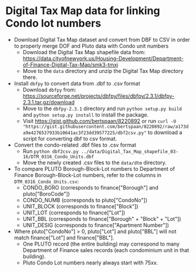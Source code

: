 # Digital Tax Map data for linking Condo lot numbers

* Download Digital Tax Map dataset and convert from DBF to CSV in order to properly merge DOF and Pluto data with Condo unit numbers
    * Download the Digital Tax Map shapefile data from:  https://data.cityofnewyork.us/Housing-Development/Department-of-Finance-Digital-Tax-Map/smk3-tmxj
    * Move to the `data` directory and unzip the Digital Tax Map directory there.
* Install `dbfpy` to convert data from .dbf to .csv format
    * Download `dbfpy` from: https://sourceforge.net/projects/dbfpy/files/dbfpy/2.3.1/dbfpy-2.3.1.tar.gz/download
    * Move to the `dbfpy-2.3.1` directory and run `python setup.py build` and `python setup.py install` to install the package.
    * Visit https://gist.github.com/bertspaan/8220892 or run `curl -O "https://gist.githubusercontent.com/bertspaan/8220892/raw/a173da9e4276537933b10641ac3f23dd39577225/dbf2csv.py"` to download a script for converting dbf to csv format.
* Convert the condo-related .dbf files to .csv format
    * Run `python dbf2csv.py ../data/Digital_Tax_Map_shapefile_03-16/DTM_0316_Condo_Units.dbf`
    * Move the newly created .csv files to the `data/dtm` directory.
* To compare PLUTO Borough-Block-Lot numbers to Department of Finance Borough-Block-Lot numbers, refer to the columns in `DTM_0316_Condo_Units.csv`:  
    * CONDO_BORO (corresponds to finance["Borough"] and pluto["BoroCode"])
    * CONDO_NUMB (corresponds to pluto["CondoNo"])
    * UNIT_BLOCK (corresponds to finance["Block"])
    * UNIT_LOT (corresponds to finance["Lot"])
    * UNIT_BBL (corresponds to finance["Borough" + "Block" + "Lot"])
    * UNIT_DESIG (corresponds to finance["Apartment Number"])
* Where pluto["CondoNo"] > 0, pluto["Lot"] and pluto["BBL"] will not match finance["Lot"] and finance["BBL"].
    * One PLUTO record (the entire building) may correspond to many Department of Finance sales records (each condominium unit in that building).
    * Pluto Condo Lot numbers nearly always start with 75xx.
